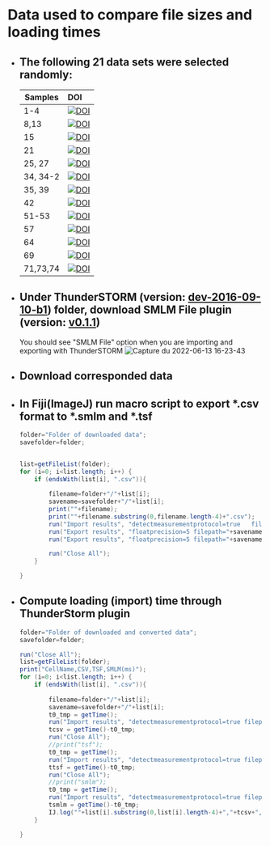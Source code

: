 # Data used to compare file sizes and loading times 
* ## The following 21 data sets were  selected randomly:

    |Samples   |DOI|
    |--------|:----|
    |1-4|[![DOI](https://zenodo.org/badge/DOI/10.5281/zenodo.5507641.svg)](https://doi.org/10.5281/zenodo.5507641)|
    |8,13|[![DOI](https://zenodo.org/badge/DOI/10.5281/zenodo.5507638.svg)](https://doi.org/10.5281/zenodo.5507638)|
    |15|[![DOI](https://zenodo.org/badge/DOI/10.5281/zenodo.5507634.svg)](https://doi.org/10.5281/zenodo.5507634)|
    |21|[![DOI](https://zenodo.org/badge/DOI/10.5281/zenodo.5507329.svg)](https://doi.org/10.5281/zenodo.5507329)|
    |25, 27|[![DOI](https://zenodo.org/badge/DOI/10.5281/zenodo.5507053.svg)](https://doi.org/10.5281/zenodo.5507053)|
    |34, 34-2|[![DOI](https://zenodo.org/badge/DOI/10.5281/zenodo.5507305.svg)](https://doi.org/10.5281/zenodo.5507305)|
    |35, 39|[![DOI](https://zenodo.org/badge/DOI/10.5281/zenodo.5507605.svg)](https://doi.org/10.5281/zenodo.5507605)|
    |42|[![DOI](https://zenodo.org/badge/DOI/10.5281/zenodo.5507679.svg)](https://doi.org/10.5281/zenodo.5507679)|
    |51-53|[![DOI](https://zenodo.org/badge/DOI/10.5281/zenodo.5507826.svg)](https://doi.org/10.5281/zenodo.5507826)|
    |57|[![DOI](https://zenodo.org/badge/DOI/10.5281/zenodo.5507976.svg)](https://doi.org/10.5281/zenodo.5507976)|
    |64|[![DOI](https://zenodo.org/badge/DOI/10.5281/zenodo.5508212.svg)](https://doi.org/10.5281/zenodo.5508212)|
    |69|[![DOI](https://zenodo.org/badge/DOI/10.5281/zenodo.5508210.svg)](https://doi.org/10.5281/zenodo.5508210)|
    |71,73,74|[![DOI](https://zenodo.org/badge/DOI/10.5281/zenodo.5508210.svg)](https://doi.org/10.5281/zenodo.5508210)|

* ## Under ThunderSTORM (version: [dev-2016-09-10-b1](https://github.com/zitmen/thunderstorm/releases/tag/dev-2016-09-10-b1)) folder, download SMLM File plugin (version: [v0.1.1](https://github.com/imodpasteur/smlm-file-format/releases/tag/v0.1.1))

    You should see "SMLM File" option when you are importing and exporting with ThunderSTORM
    ![Capture du 2022-06-13 16-23-43](https://user-images.githubusercontent.com/56833522/173398651-c93f00a1-fdfd-40d3-8321-14ccd8db23f9.png)


* ## Download corresponded data
* ## In Fiji(ImageJ) run macro script to export __*.csv__ format to __*.smlm__ and __*.tsf__

    ```java
    folder="Folder of downloaded data";
    savefolder=folder;


    list=getFileList(folder);
    for (i=0; i<list.length; i++) {
        if (endsWith(list[i], ".csv")){
                
            filename=folder+"/"+list[i];
            savename=savefolder+"/"+list[i];
            print(""+filename);
            print(""+filename.substring(0,filename.length-4)+".csv");
            run("Import results", "detectmeasurementprotocol=true   filepath="+filename+" fileformat=[CSV (comma separated)] livepreview=true rawimagestack= startingframe=1 append=false");
            run("Export results", "floatprecision=5 filepath="+savename.substring(0,savename.length-4)+".tsf fileformat=[Tagged spot file] sigma=true intensity=true chi2=true offset=true saveprotocol=false x=true y=true bkgstd=true id=true uncertainty=true frame=true detections=true");
            run("Export results", "floatprecision=5 filepath="+savename.substring(0,savename.length-4)+".smlm fileformat=[SMLM File] sigma=true intensity=true chi2=true offset=true saveprotocol=false x=true y=true bkgstd=true id=true uncertainty=true frame=true detections=true");

            run("Close All");
        }
    
    }
    ```

* ## Compute loading (import) time through ThunderStorm plugin

    ```java
    folder="Folder of downloaded and converted data";
    savefolder=folder;

    run("Close All");
    list=getFileList(folder);
    print("CellName,CSV,TSF,SMLM(ms)");
    for (i=0; i<list.length; i++) {
        if (endsWith(list[i], ".csv")){
                
            filename=folder+"/"+list[i];
            savename=savefolder+"/"+list[i];
            t0_tmp = getTime();
            run("Import results", "detectmeasurementprotocol=true filepath="+filename+" fileformat=[CSV (comma separated)] livepreview=true rawimagestack= startingframe=1 append=false");
            tcsv = getTime()-t0_tmp;
            run("Close All");
            //print("tsf");		
            t0_tmp = getTime();
            run("Import results", "detectmeasurementprotocol=true filepath="+filename.substring(0,filename.length-4)+".tsf"+" fileformat=[Tagged spot file] livepreview=true rawimagestack= startingframe=1 append=false");
            ttsf = getTime()-t0_tmp;
            run("Close All");
            //print("smlm");
            t0_tmp = getTime();
            run("Import results", "detectmeasurementprotocol=true filepath="+filename.substring(0,filename.length-4)+".smlm"+" fileformat=[SMLM File] livepreview=true rawimagestack= startingframe=1 append=false");
            tsmlm = getTime()-t0_tmp;
            IJ.log(""+list[i].substring(0,list[i].length-4)+","+tcsv+","+ttsf+","+tsmlm);
        }
    
    }

     ```
